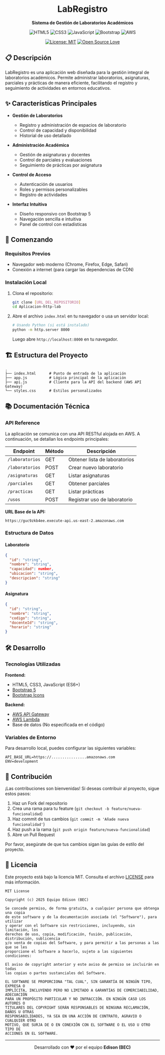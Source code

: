 <div align="center">
  <h1>LabRegistro</h1>
  <p>
    <strong>Sistema de Gestión de Laboratorios Académicos</strong>
  </p>
  
  ![HTML5](https://img.shields.io/badge/HTML5-E34F26?style=for-the-badge&logo=html5&logoColor=white)
  ![CSS3](https://img.shields.io/badge/CSS3-1572B6?style=for-the-badge&logo=css3&logoColor=white)
  ![JavaScript](https://img.shields.io/badge/JavaScript-F7DF1E?style=for-the-badge&logo=javascript&logoColor=black)
  ![Bootstrap](https://img.shields.io/badge/Bootstrap-563D7C?style=for-the-badge&logo=bootstrap&logoColor=white)
  ![AWS](https://img.shields.io/badge/AWS-FF9900?style=for-the-badge&logo=amazonaws&logoColor=white)

  [![License: MIT](https://img.shields.io/badge/License-MIT-yellow.svg)](https://opensource.org/licenses/MIT)
  [![Open Source Love](https://badges.frapsoft.com/os/v1/open-source.svg?v=103)](https://github.com/ellerbrock/open-source-badges/)
</div>

## 📋 Descripción

LabRegistro es una aplicación web diseñada para la gestión integral de laboratorios académicos. Permite administrar laboratorios, asignaturas, parciales y prácticas de manera eficiente, facilitando el registro y seguimiento de actividades en entornos educativos.

## ✨ Características Principales

- **Gestión de Laboratorios**
  - Registro y administración de espacios de laboratorio
  - Control de capacidad y disponibilidad
  - Historial de uso detallado

- **Administración Académica**
  - Gestión de asignaturas y docentes
  - Control de parciales y evaluaciones
  - Seguimiento de prácticas por asignatura

- **Control de Acceso**
  - Autenticación de usuarios
  - Roles y permisos personalizables
  - Registro de actividades

- **Interfaz Intuitiva**
  - Diseño responsivo con Bootstrap 5
  - Navegación sencilla e intuitiva
  - Panel de control con estadísticas

## 🚀 Comenzando

### Requisitos Previos

- Navegador web moderno (Chrome, Firefox, Edge, Safari)
- Conexión a internet (para cargar las dependencias de CDN)

### Instalación Local

1. Clona el repositorio:
   ```bash
   git clone [URL_DEL_REPOSITORIO]
   cd Aplicacion-http-lab
   ```

2. Abre el archivo `index.html` en tu navegador o usa un servidor local:
   ```bash
   # Usando Python (si está instalado)
   python -m http.server 8000
   ```
   Luego abre `http://localhost:8000` en tu navegador.

## 🏗 Estructura del Proyecto

```
.
├── index.html      # Punto de entrada de la aplicación
├── app.js          # Lógica principal de la aplicación
├── api.js          # Cliente para la API del backend (AWS API Gateway)
└── styles.css      # Estilos personalizados
```

## 📚 Documentación Técnica

### API Reference

La aplicación se comunica con una API RESTful alojada en AWS. A continuación, se detallan los endpoints principales:

| Endpoint           | Método | Descripción                     |
|--------------------|--------|---------------------------------|
| `/laboratorios`    | GET    | Obtener lista de laboratorios   |
| `/laboratorios`    | POST   | Crear nuevo laboratorio         |
| `/asignaturas`     | GET    | Listar asignaturas              |
| `/parciales`       | GET    | Obtener parciales               |
| `/practicas`       | GET    | Listar prácticas                |
| `/usos`            | POST   | Registrar uso de laboratorio    |


**URL Base de la API:**
```
https://guc9zkb4ee.execute-api.us-east-2.amazonaws.com
```

### Estructura de Datos

#### Laboratorio
```json
{
  "id": "string",
  "nombre": "string",
  "capacidad": number,
  "ubicacion": "string",
  "descripcion": "string"
}
```

#### Asignatura
```json
{
  "id": "string",
  "nombre": "string",
  "codigo": "string",
  "docenteId": "string",
  "horario": "string"
}
```

## 🛠 Desarrollo

### Tecnologías Utilizadas

**Frontend:**
- HTML5, CSS3, JavaScript (ES6+)
- [Bootstrap 5](https://getbootstrap.com/)
- [Bootstrap Icons](https://icons.getbootstrap.com/)

**Backend:**
- [AWS API Gateway](https://aws.amazon.com/api-gateway/)
- [AWS Lambda](https://aws.amazon.com/lambda/)
- Base de datos (No especificada en el código)

### Variables de Entorno

Para desarrollo local, puedes configurar las siguientes variables:

```env
API_BASE_URL=https://................amazonaws.com
ENV=development
```

## 🤝 Contribución

¡Las contribuciones son bienvenidas! Si deseas contribuir al proyecto, sigue estos pasos:

1. Haz un Fork del repositorio
2. Crea una rama para tu feature (`git checkout -b feature/nueva-funcionalidad`)
3. Haz commit de tus cambios (`git commit -m 'Añade nueva funcionalidad'`)
4. Haz push a la rama (`git push origin feature/nueva-funcionalidad`)
5. Abre un Pull Request

Por favor, asegúrate de que tus cambios sigan las guías de estilo del proyecto.

## 📄 Licencia

Este proyecto está bajo la licencia MIT. Consulta el archivo [LICENSE](LICENSE) para más información.

```
MIT License

Copyright (c) 2025 Equipo Edison (BEC)

Se concede permiso, de forma gratuita, a cualquier persona que obtenga una copia
de este software y de la documentación asociada (el "Software"), para utilizar
y operar con el Software sin restricciones, incluyendo, sin limitación, los
derechos de uso, copia, modificación, fusión, publicación, distribución, sublicencia
y/o venta de copias del Software, y para permitir a las personas a las que se les
proporcione el Software a hacerlo, sujeto a las siguientes condiciones:

El aviso de copyright anterior y este aviso de permiso se incluirán en todas
las copias o partes sustanciales del Software.

EL SOFTWARE SE PROPORCIONA "TAL CUAL", SIN GARANTÍA DE NINGÚN TIPO, EXPRESA O
IMPLÍCITA, INCLUYENDO PERO NO LIMITADO A GARANTÍAS DE COMERCIABILIDAD, ADECUACIÓN
PARA UN PROPÓSITO PARTICULAR Y NO INFRACCIÓN. EN NINGÚN CASO LOS AUTORES O
TITULARES DEL COPYRIGHT SERÁN RESPONSABLES DE NINGUNA RECLAMACIÓN, DAÑOS U OTRAS
RESPONSABILIDADES, YA SEA EN UNA ACCIÓN DE CONTRATO, AGRAVIO O CUALQUIER OTRO
MOTIVO, QUE SURJA DE O EN CONEXIÓN CON EL SOFTWARE O EL USO U OTRO TIPO DE
ACCIONES EN EL SOFTWARE.
```

---

<div align="center">
  Desarrollado con ❤️ por el equipo <strong>Edison (BEC)</strong>
</div>

